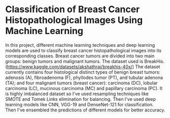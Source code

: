 # Classification of Breast Cancer Histopathological Images Using Machine Learning

In this project, different machine learning techniques and deep learning models are used to classify breast cancer histopathological images into its corresponding classes.
Breast cancer tumors are divided into two main groups: benign tumors and malignant tumors.
The dataset used is BreakHis. (https://www.kaggle.com/datasets/akshathraj/breakhis-40x/)
The dataset currently contains four histological distinct types of benign breast tumors: adenosis (A), fibroadenoma (F), phyllodes tumor (PT), and tubular adenona (TA);  and four malignant tumors (breast cancer): carcinoma (DC), lobular carcinoma (LC), mucinous carcinoma (MC) and papillary carcinoma (PC).
It is highly imbalanced dataset so I've used resampling techniques like SMOTE and Tomek Links elimination for balancing.
Then I've used deep learning models like CNN, VGG-19 and DenseNet-121 for classification.
Then I've ensembled the predictions of different models for better accuracy.
